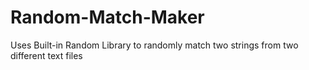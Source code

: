 # Random-Match-Maker
Uses Built-in  Random Library to randomly match two strings from two different text files
